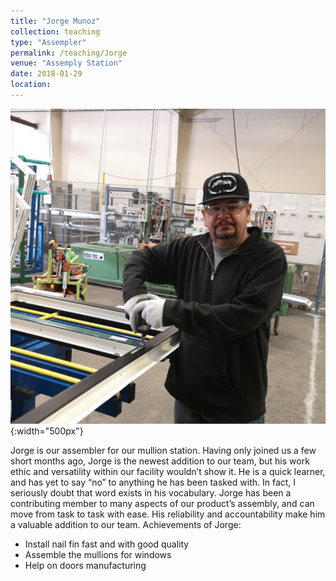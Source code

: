 ```yaml
---
title: "Jorge Munoz"
collection: teaching
type: "Assempler"
permalink: /teaching/Jorge
venue: "Assemply Station"
date: 2018-01-29
location:
---
```

![jorge](/images/jorge.jpg){:width="500px"}

Jorge is our assembler for our mullion station. Having only joined us a few short months ago, Jorge is the newest addition to our team, but his work ethic and versatility within our facility wouldn’t show it. He is a quick learner, and has yet to say “no” to anything he has been tasked with. In fact, I seriously doubt that word exists in his vocabulary. Jorge has been a contributing member to many aspects of our product’s assembly, and can move from task to task with ease. His reliability and accountability make him a valuable addition to our team.
Achievements of Jorge:
* Install nail fin fast and with good quality
* Assemble the mullions for windows
* Help on doors manufacturing
